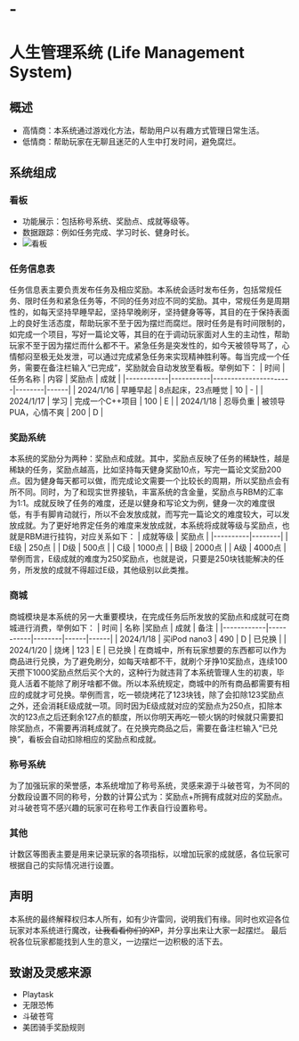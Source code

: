 # -
# 人生管理系统 (Life Management System)

## 概述
- 高情商：本系统通过游戏化方法，帮助用户以有趣方式管理日常生活。
- 低情商：帮助玩家在无聊且迷茫的人生中打发时间，避免腐烂。

## 系统组成

### 看板
- 功能展示：包括称号系统、奖励点、成就等级等。
- 数据跟踪：例如任务完成、学习时长、健身时长。
- ![看板](https://pan.baidu.com/s/1BKODb6C3-73Vc_MGuVouTA?pwd=ok0z)

### 任务信息表
任务信息表主要负责发布任务及相应奖励。本系统会适时发布任务，包括常规任务、限时任务和紧急任务等，不同的任务对应不同的奖励。其中，常规任务是周期性的，如每天坚持早睡早起，坚持早晚刷牙，坚持健身等等，其目的在于保持表面上的良好生活态度，帮助玩家不至于因为摆烂而腐烂。限时任务是有时间限制的，如完成一个项目，写好一篇论文等，其目的在于调动玩家面对人生的主动性，帮助玩家不至于因为摆烂而什么都不干。紧急任务是突发性的，如今天被领导骂了，心情郁闷至极无处发泄，可以通过完成紧急任务来实现精神胜利等。每当完成一个任务，需要在备注栏输入“已完成”，奖励就会自动发放至看板。举例如下：
| 时间       | 任务名称  | 内容                 | 奖励点 | 成就 |
|------------|-----------|----------------------|--------|------|
| 2024/1/16  | 早睡早起  | 8点起床，23点睡觉    | 10     | -    |
| 2024/1/17  | 学习      | 完成一个C++项目      | 100    | E    |
| 2024/1/18  | 忍辱负重  | 被领导PUA，心情不爽  | 200    | D    |

### 奖励系统
本系统的奖励分为两种：奖励点和成就。其中，奖励点反映了任务的稀缺性，越是稀缺的任务，奖励点越高，比如坚持每天健身奖励10点，写完一篇论文奖励200点。因为健身每天都可以做，而完成论文需要一个比较长的周期，所以奖励点会有所不同。同时，为了和现实世界接轨，丰富系统的含金量，奖励点与RBM的汇率为1:1。成就反映了任务的难度，还是以健身和写论文为例，健身一次的难度很低，有手有脚肯动就行，所以不会发放成就，而写完一篇论文的难度较大，可以发放成就。为了更好地界定任务的难度来发放成就，本系统将成就等级与奖励点，也就是RBM进行挂钩，对应关系如下：
| 成就等级 | 奖励点 |
|----------|--------|
| E级      | 250点  |
| D级      | 500点  |
| C级      | 1000点 |
| B级      | 2000点 |
| A级      | 4000点 |
举例而言，E级成就的难度为250奖励点，也就是说，只要是250块钱能解决的任务，所发放的成就不得超过E级，其他级别以此类推。

### 商城
商城模块是本系统的另一大重要模块，在完成任务后所发放的奖励点和成就可在商城进行消费，举例如下：
| 时间       | 名称  |奖励点 | 成就 | 备注 |
|------------|-----------|--------|------|------|
| 2024/1/18  | 买iPod nano3  | 490    | D     | 已兑换    |
| 2024/1/20  | 烧烤      | 123      | E    | 已兑换    |
在商城中，所有玩家想要的东西都可以作为商品进行兑换，为了避免刷分，如每天啥都不干，就刷个牙挣10奖励点，连续100天攒下1000奖励点然后买个大的，这种行为就违背了本系统管理人生的初衷，毕竟人活着不能除了刷牙啥都不做。所以本系统规定，商城中的所有商品都需要有相应的成就才可兑换。举例而言，吃一顿烧烤花了123块钱，除了会扣除123奖励点之外，还会消耗E级成就一项。同时因为E级成就对应的奖励点为250点，扣除本次的123点之后还剩余127点的额度，所以你明天再吃一顿火锅的时候就只需要扣除奖励点，不需要再消耗成就了。在兑换完商品之后，需要在备注栏输入“已兑换”，看板会自动扣除相应的奖励点和成就。
### 称号系统
为了加强玩家的荣誉感，本系统增加了称号系统，灵感来源于斗破苍穹，为不同的分数段设置不同的称号，分数的计算公式为：奖励点+所拥有成就对应的奖励点。对斗破苍穹不感兴趣的玩家可在称号工作表自行设置称号。

### 其他
计数区等图表主要是用来记录玩家的各项指标，以增加玩家的成就感，各位玩家可根据自己的实际情况进行设置。


## 声明
本系统的最终解释权归本人所有，如有少许雷同，说明我们有缘。同时也欢迎各位玩家对本系统进行魔改，~~让我看看你们的XP~~，并分享出来让大家一起摆烂。
最后祝各位玩家都能找到人生的意义，一边摆烂一边积极的活下去。

## 致谢及灵感来源
- Playtask
- 无限恐怖
- 斗破苍穹
- 美团骑手奖励规则
